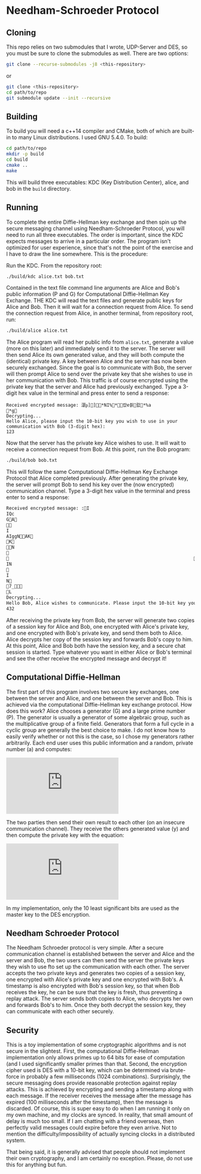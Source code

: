 # Needham-Schroeder Protocol

## Cloning
This repo relies on two submodules that I wrote, UDP-Server and DES, so you must be sure to clone the submodules as well. There are two options:
```bash
git clone --recurse-submodules -j8 <this-repository>
```
or
```bash
git clone <this-repository>
cd path/to/repo
git submodule update --init --recursive
```

## Building
To build you will need a c++14 compiler and CMake, both of which are built-in to many Linux distributions. I used GNU 5.4.0. To build:
```bash
cd path/to/repo
mkdir -p build
cd build
cmake ..
make
```
This will build three executables: KDC (Key Distribution Center), alice, and bob in the `build` directory.

## Running
To complete the entire Diffie-Hellman key exchange and then spin up the secure messaging channel using Needham-Schroeder Protocol, you will need to run all three executables. The order is important, since the KDC expects messages to arrive in a particular order. The program isn't optimized for user experience, since that's not the point of the exercise and I have to draw the line somewhere. This is the procedure:

Run the KDC. From the repository root:
```bash
./build/kdc alice.txt bob.txt
```
Contained in the text file command line arguments are Alice and Bob's public information (P and G) for Computational Diffie-Hellman Key Exchange. THE KDC will read the text files and generate public keys for Alice and Bob. Then it will wait for a connection request from Alice. To send the connection request from Alice, in another terminal, from repository root, run:
```bash
./build/alice alice.txt
```
The Alice program will read her public info from `alice.txt`, generate a value (more on this later) and immediately send it to the server. The server will then send Alice its own generated value, and they will both compute the (identical) private key. A key between Alice and the server has now been securely exchanged. Since the goal is to communicate with Bob, the server will then prompt Alice to send over the private key that she wishes to use in her communication with Bob. This traffic is of course encrypted using the private key that the server and Alice had previously exchanged. Type a 3-digit hex value in the terminal and press enter to send a response:
```
Received encrypted message: 濏ҏ]񿻷]*NI%*񿻷컀e췱컰*%a
*g
Decrypting...
Hello Alice, please input the 10-bit key you wish to use in your communication with Bob (3-digit hex):
123
```

Now that the server has the private key Alice wishes to use. It will wait to receive a connection request from Bob. At this point, run the Bob program:
```bash
./build/bob bob.txt
```

This will follow the same Computational Diffie-Hellman Key Exchange Protocol that Alice completed previously. After generating the private key, the server will prompt Bob to send his key over the (now encrypted) communication channel. Type a 3-digit hex value in the terminal and press enter to send a response: 

```bash
Received encrypted message: :I
IQc
GA

I
AIggNAK
K
N

                                                                     
IN

I
N
7_
L
Decrypting...
Hello Bob, Alice wishes to communicate. Please input the 10-bit key you wish to use (3-digit hex):
432

```

After receiving the private key from Bob, the server will generate two copies of a session key for Alice and Bob, one encrypted with Alice's private key, and one encrypted with Bob's private key, and send them both to Alice. Alice decrypts her copy of the session key and forwards Bob's copy to him. At this point, Alice and Bob both have the session key, and a secure chat session is started. Type whatever you want in either Alice or Bob's terminal and see the other receive the encrypted message and decrypt it!

## Computational Diffie-Hellman
The first part of this program involves two secure key exchanges, one between the server and Alice, and one between the server and Bob. This is achieved via the computational Diffie-Hellman key exchange protocol. How does this work? Alice chooses a generator (G) and a large prime number (P). The generator is usually a generator of some algebraic group, such as the multiplicative group of a finite field. Generators that form a full cycle in a cyclic group are generally the best choice to make. I do not know how to easily verify whether or not this is the case, so I chose my generators rather arbitrarily. Each end user uses this public information and a random, private number (a) and computes:

![equation](https://latex.codecogs.com/gif.latex?x%20%3D%20G%5Ea%20%5Cmod%20P)

The two parties then send their own result to each other (on an insecure communication channel). They receive the others generated value (y) and then compute the private key with the equation:

![equation](https://latex.codecogs.com/gif.latex?K_p_r_i_v_a_t_e%20%3D%20y%5Ea%20%5Cmod%20P)

In my implementation, only the 10 least significant bits are used as the master key to the DES encryption.

## Needham Schroeder Protocol
The Needham Schroeder protocol is very simple. After a secure communication channel is established between the server and Alice and the server and Bob, the two users can then send the server the private keys they wish to use fto set up the communication with each other. The server accepts the two private keys and generates two copies of a session key, one encrypted with Alice's private key and one encrypted with Bob's. A timestamp is also encrypted with Bob's session key, so that when Bob receives the key, he can be sure that the key is fresh, thus preventing a replay attack. The server sends both copies to Alice, who decrypts her own and forwards Bob's to him. Once they both decrypt the session key, they can communicate with each other securely.

## Security
This is a toy implementation of some cryptographic algorithms and is not secure in the slightest. First, the computational Diffie-Hellman implementation only allows primes up to 64 bits for ease of computation (and I used significantly smaller primes than that. Second, the encryption cipher used is DES with a 10-bit key, which can be determined via brute-force in probably a few milliseconds (1024 combinations). Surprisingly, the secure messaging does provide reasonable protection against replay attacks. This is achieved by encrypting and sending a timestamp along with each message. If the receiver receives the message after the message has expired (100 milliseconds after the timestamp), then the message is discarded. Of course, this is super easy to do when I am running it only on my own machine, and my clocks are synced. In reality, that small amount of delay is much too small. If I am chatting with a friend overseas, then perfectly valid messages could expire before they even arrive. Not to mention the difficulty/impossibility of actually syncing clocks in a distributed system. 

That being said, it is generally advised that people should not implement their own cryptography, and I am certainly no exception. Please, do not use this for anything but fun.
